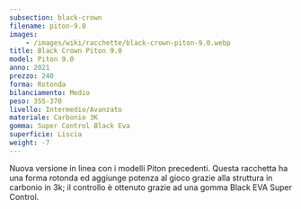 ```yaml
---
subsection: black-crown
filename: piton-9.0
images:
    - /images/wiki/racchette/black-crown-piton-9.0.webp
title: Black Crown Piton 9.0
model: Piton 9.0
anno: 2021
prezzo: 240
forma: Rotonda
bilanciamento: Medio
peso: 355-370
livello: Intermedio/Avanzato
materiale: Carbonio 3K
gomma: Super Control Black Eva
superficie: Liscia
weight: -7
---
```

Nuova versione in linea con i modelli Piton precedenti. Questa racchetta ha una forma rotonda ed aggiunge potenza al gioco grazie alla struttura in carbonio in 3k; il controllo è ottenuto grazie ad una gomma Black EVA Super Control.